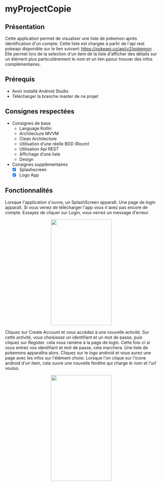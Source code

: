 # myProjectCopie

## Présentation
Cette application permet de visualiser une liste de pokemon après identification d'un compte. Cette liste est chargée à partir de l'api rest pokeapi disponible sur le lien suivant: https://pokeapi.co/api/v2/pokemon . Elle permet lors de la selection d'un item de la liste d'afficher des détails sur un élément plus particulièrement le nom et un lien ppour trouver des infos complémentaires.
## Prérequis
* Avoir installé Android Studio  
* Télécharger la branche master de ce projet
## Consignes respectées
* Consignes de base 
  * Language Kotlin
  * Architecture MVVM
  * Clean Architecture
  * Utilisation d’une réelle BDD (Room)
  * Utilisation Api REST
  * Affichage d’une liste
  * Design
* Consignes supplémentaires  
  * [x] Splashscreen
  * [x] Logo App
## Fonctionnalités  
Lorsque l'application s'ouvre, un SplashScreen apparaît. Une page de login apparaît. Si vous venez de télécharger l'app vous n'avez pas encore de compte. Essayez de cliquer sur Login, vous verrez un message d'erreur.
<p align="center">
<img src="Android4A/List.PNG" width="200" height="350" />  
</p>
Cliquez sur Create Account et vous accédez à une nouvelle activité. Sur cette activité, vous choisissez un identifiant et un mot de passe, puis cliquez sur Register.
cela vous ramène à la page de login. Cette fois-ci si vous entrez vos identifiant et mot de passe, cela marchera. Une liste de pokemons apparaîtra alors. Cliquez sur le logo android et vous aurez une page avec les infos sur l'élément choisi.
Lorsque l'on clique sur l'icone android d'un item, cela ouvre une nouvelle fenêtre qui charge le nom et l'url voulus.  
<p align="center">
<img src="myProjectCopy_Screen/Detail.PNG" width="200" height="350" />
</p>  
